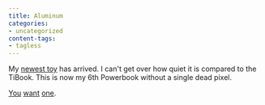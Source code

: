```yaml
---
title: Aluminum
categories:
- uncategorized
content-tags:
- tagless
---
```


My [newest
toy][1] has arrived.  I can't get over how quiet it is compared to the TiBook.  This is now my 6th Powerbook without a single dead pixel.

   [1]: http://www.apple.com/powerbook/index15.html

[You][2] [want][3] [one][4].

   [2]: http://www.sfgate.com/cgi-bin/article.cgi?f=/gate/archive/2003/10/01/notes100103.DTL
   [3]: http://arstechnica.com/reviews/003/laptop/powerbook/pbg4-1.html
   [4]: http://radio.weblogs.com/0112098/2003/07/26.html#a395
